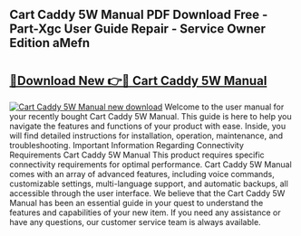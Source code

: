 ## Cart Caddy 5W Manual PDF Download Free - Part-Xgc User Guide Repair - Service Owner Edition aMefn

# <h2><a href="http://bc15525.oget.top/?id=Cart+Caddy+5W+Manual">🔗Download New 👉🔴 Cart Caddy 5W Manual</a></h2>

[![Cart Caddy 5W Manual new download](https://i.imgur.com/5g1atiW.png)](http://bc15525.oget.top/?id=Cart+Caddy+5W+Manual)
Welcome to the user manual for your recently bought Cart Caddy 5W Manual. This guide is here to help you navigate the features and functions of your product with ease. Inside, you will find detailed instructions for installation, operation, maintenance, and troubleshooting. Important Information Regarding Connectivity Requirements Cart Caddy 5W Manual This product requires specific connectivity requirements for optimal performance. Cart Caddy 5W Manual comes with an array of advanced features, including voice commands, customizable settings, multi-language support, and automatic backups, all accessible through the user interface. We believe that the Cart Caddy 5W Manual has been an essential guide in your quest to understand the features and capabilities of your new item. If you need any assistance or have any questions, our customer service team is always available.
